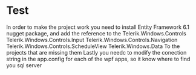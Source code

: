 Test
====
In order to make the project work you need to install Entity Framework 6.1 nugget package, and add the reference to the 
Telerik.Windows.Controls
Telerik.Windows.Controls.Input
Telerik.Windows.Controls.Navigation
Telerik.Windows.Controls.ScheduleView
Telerik.Windows.Data
To the projects that are missing them 
Lastly you needc to modify the conection string in the app.config for each of the wpf apps, so it know where to find you sql server
